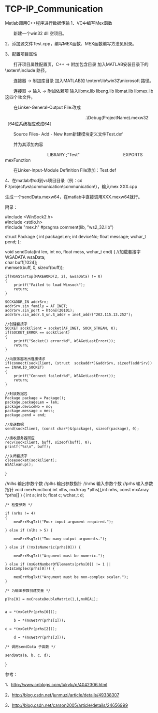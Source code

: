 # TCP-IP_Communication
Matlab调用C++程序进行数据传输
1、VC中编写Mex函数

　　新建一个win32 dll 空项目。

2、添加源文件Test.cpp，编写MEX函数，MEX函数编写方法见附录。

3、配置项目属性　　

　　打开项目属性配置页，C++ -> 附加包含目录 加入MATLAB安装目录下的 \extern\include 路径。

　　连接器 -> 附加库目录 加入MATLAB的 \extern\lib\win32\microsoft 路径。

　　连接器 -> 输入 -> 附加依赖项 输入libmx.lib libeng.lib libmat.lib libmex.lib 这四个lib文件。

　　在Linker-General-Output File:改成

　　　　　　　　　　　　　　　　　　　.\Debug\(ProjectName).mexw32（64位系统相应改成64）

　　Source Files- Add - New Item新建模块定义文件Test.def

　　并为其添加内容

　　　　　　　　　　LIBRARY ;"Test"
　　　　　　　　　　EXPORTS mexFunction

　　在Linker-Input-Module Definition File添加：Test.def

4、在matlab中cd到vs项目目录（例：cd F:\project\vs\communication\communication\），输入mex XXX.cpp

生成一个sendData.mexw64，在matlab中直接调用XXX.mexw64就行。


附录：


#include <WinSock2.h>  
#include <stdio.h>  
#include "mex.h"
#pragma comment(lib, "ws2_32.lib")  
  
struct Package
{
	int packageLen;
	int deviceNo;
	float message;
	wchar_t pend;
};

void sendData(int len, int no, float mess, wchar_t end)
{
	//加载套接字  
    WSADATA wsaData;  
    char buff[1024];  
    memset(buff, 0, sizeof(buff));  
  
    if(WSAStartup(MAKEWORD(2, 2), &wsaData) != 0)  
    {  
        printf("Failed to load Winsock");  
        return;  
    }  
  
    SOCKADDR_IN addrSrv;  
    addrSrv.sin_family = AF_INET;  
    addrSrv.sin_port = htons(20101);  
    addrSrv.sin_addr.S_un.S_addr = inet_addr("202.115.13.252");  
  
    //创建套接字  
    SOCKET sockClient = socket(AF_INET, SOCK_STREAM, 0);  
    if(SOCKET_ERROR == sockClient)
	{  
        printf("Socket() error:%d", WSAGetLastError());  
        return;  
    }  
  
    //向服务器发出连接请求  
    if(connect(sockClient, (struct  sockaddr*)&addrSrv, sizeof(addrSrv)) == INVALID_SOCKET)
	{  
        printf("Connect failed:%d", WSAGetLastError());  
        return;  
    }        

	//封装数据包
    Package package = Package();
	package.packageLen = len;
	package.deviceNo = no;
	package.message = mess;
	package.pend = end;

    //发送数据  
    send(sockClient, (const char*)&(package), sizeof(package), 0); 

	//接收服务器回应  
    recv(sockClient, buff, sizeof(buff), 0);  
    printf("%s\n", buff);  

    //关闭套接字  
    closesocket(sockClient);  
    WSACleanup(); 
}
 
//nlhs 输出参数个数
//plhs 输出参数指针
//nrhs 输入参数个数
//prhs 输入参数指针
void mexFunction( int nlhs, mxArray *plhs[],int nrhs, const mxArray *prhs[] )
{
	int a;
	int b;
	float c;
	wchar_t d;

	/* 检查参数 */

	if (nrhs != 4) 
	{
		mexErrMsgTxt("Four input argument required.");

	} else if (nlhs > 5) {

		mexErrMsgTxt("Too many output arguments.");

	} else if (!mxIsNumeric(prhs[0])) {

		mexErrMsgTxt("Argument must be numeric.");

	} else if (mxGetNumberOfElements(prhs[0]) != 1 || mxIsComplex(prhs[0])) {

		mexErrMsgTxt("Argument must be non-complex scalar.");
	}

	/* 为输出参数创建变量 */

	plhs[0] = mxCreateDoubleMatrix(1,1,mxREAL);


	a = *(mxGetPr(prhs[0]));

    	b = *(mxGetPr(prhs[1]));

	c = *(mxGetPr(prhs[2]));

    	d = *(mxGetPr(prhs[3]));

	/* 调用sendData 子函数 */

	sendData(a, b, c, d);

}

参考：

1、http://www.cnblogs.com/lukylu/p/4042306.html

2、http://blog.csdn.net/junmuzi/article/details/49338307

3、http://blog.csdn.net/carson2005/article/details/24656999
